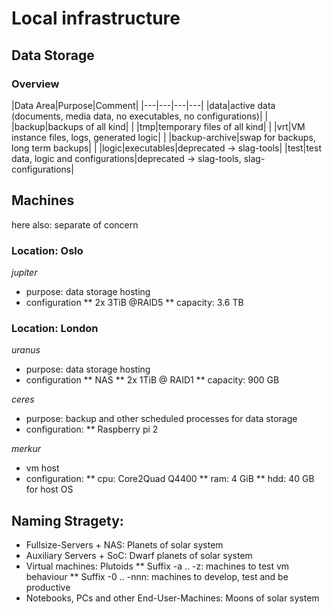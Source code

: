 # Local infrastructure

## Data Storage

### Overview

|Data Area|Purpose|Comment|
|---|---|---|---|
|data|active data (documents, media data, no executables, no configurations)| |
|backup|backups of all kind| |
|tmp|temporary files of all kind| |
|vrt|VM instance files, logs, generated logic| |
|backup-archive|swap for backups, long term backups| |
|logic|executables|deprecated -> slag-tools|
|test|test data, logic and configurations|deprecated -> slag-tools, slag-configurations|


## Machines

here also: separate of concern

### Location: Oslo

*jupiter*

* purpose: data storage hosting 
* configuration
** 2x 3TiB @RAID5
** capacity: 3.6 TB

### Location: London

*uranus*

* purpose: data storage hosting
* configuration
** NAS
** 2x 1TiB @ RAID1
** capacity: 900 GB

*ceres*

* purpose: backup and other scheduled processes for data storage
* configuration:
** Raspberry pi 2

*merkur*
* vm host
* configuration:
** cpu: Core2Quad Q4400
** ram: 4 GiB
** hdd: 40 GB for host OS

## Naming Stragety:

* Fullsize-Servers + NAS: Planets of solar system
* Auxiliary Servers + SoC: Dwarf planets of solar system
* Virtual machines: Plutoids
** Suffix -a .. -z: machines to test vm behaviour
** Suffix -0 .. -nnn: machines to develop, test and be productive
* Notebooks, PCs and other End-User-Machines: Moons of solar system


